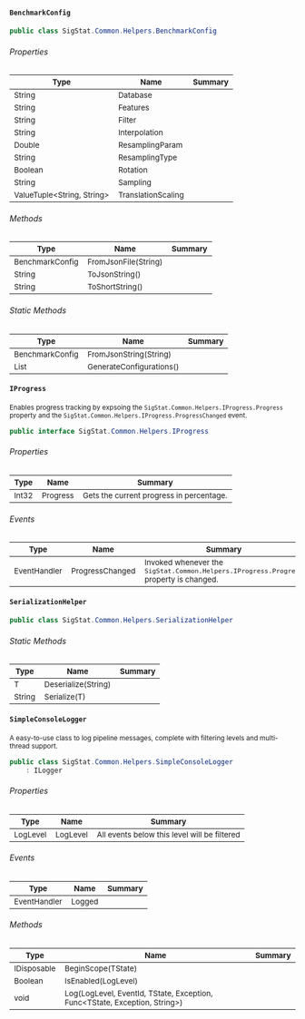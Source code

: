 #### `BenchmarkConfig`

```csharp
public class SigStat.Common.Helpers.BenchmarkConfig

```

###### Properties

| <sub>Type</sub> | <sub>Name</sub> | <sub>Summary</sub> | 
| --- | --- | --- | 
| <sub>String</sub> | <sub>Database</sub> | <sub></sub> | 
| <sub>String</sub> | <sub>Features</sub> | <sub></sub> | 
| <sub>String</sub> | <sub>Filter</sub> | <sub></sub> | 
| <sub>String</sub> | <sub>Interpolation</sub> | <sub></sub> | 
| <sub>Double</sub> | <sub>ResamplingParam</sub> | <sub></sub> | 
| <sub>String</sub> | <sub>ResamplingType</sub> | <sub></sub> | 
| <sub>Boolean</sub> | <sub>Rotation</sub> | <sub></sub> | 
| <sub>String</sub> | <sub>Sampling</sub> | <sub></sub> | 
| <sub>ValueTuple<String, String></sub> | <sub>TranslationScaling</sub> | <sub></sub> | 


###### Methods

| <sub>Type</sub> | <sub>Name</sub> | <sub>Summary</sub> | 
| --- | --- | --- | 
| <sub>BenchmarkConfig</sub> | <sub>FromJsonFile(String)</sub> | <sub></sub> | 
| <sub>String</sub> | <sub>ToJsonString()</sub> | <sub></sub> | 
| <sub>String</sub> | <sub>ToShortString()</sub> | <sub></sub> | 


###### Static Methods

| <sub>Type</sub> | <sub>Name</sub> | <sub>Summary</sub> | 
| --- | --- | --- | 
| <sub>BenchmarkConfig</sub> | <sub>FromJsonString(String)</sub> | <sub></sub> | 
| <sub>List<BenchmarkConfig></sub> | <sub>GenerateConfigurations()</sub> | <sub></sub> | 


#### `IProgress`

<sub>Enables progress tracking by expsoing the `SigStat.Common.Helpers.IProgress.Progress` property and the `SigStat.Common.Helpers.IProgress.ProgressChanged` event.</sub>
```csharp
public interface SigStat.Common.Helpers.IProgress

```

###### Properties

| <sub>Type</sub> | <sub>Name</sub> | <sub>Summary</sub> | 
| --- | --- | --- | 
| <sub>Int32</sub> | <sub>Progress</sub> | <sub>Gets the current progress in percentage.</sub> | 


###### Events

| <sub>Type</sub> | <sub>Name</sub> | <sub>Summary</sub> | 
| --- | --- | --- | 
| <sub>EventHandler<Int32></sub> | <sub>ProgressChanged</sub> | <sub>Invoked whenever the `SigStat.Common.Helpers.IProgress.Progress` property is changed.</sub> | 


#### `SerializationHelper`

```csharp
public class SigStat.Common.Helpers.SerializationHelper

```

###### Static Methods

| <sub>Type</sub> | <sub>Name</sub> | <sub>Summary</sub> | 
| --- | --- | --- | 
| <sub>T</sub> | <sub>Deserialize(String)</sub> | <sub></sub> | 
| <sub>String</sub> | <sub>Serialize(T)</sub> | <sub></sub> | 


#### `SimpleConsoleLogger`

<sub>A easy-to-use class to log pipeline messages, complete with filtering levels and multi-thread support.</sub>
```csharp
public class SigStat.Common.Helpers.SimpleConsoleLogger
    : ILogger

```

###### Properties

| <sub>Type</sub> | <sub>Name</sub> | <sub>Summary</sub> | 
| --- | --- | --- | 
| <sub>LogLevel</sub> | <sub>LogLevel</sub> | <sub>All events below this level will be filtered</sub> | 


###### Events

| <sub>Type</sub> | <sub>Name</sub> | <sub>Summary</sub> | 
| --- | --- | --- | 
| <sub>EventHandler<String></sub> | <sub>Logged</sub> | <sub></sub> | 


###### Methods

| <sub>Type</sub> | <sub>Name</sub> | <sub>Summary</sub> | 
| --- | --- | --- | 
| <sub>IDisposable</sub> | <sub>BeginScope(TState)</sub> | <sub></sub> | 
| <sub>Boolean</sub> | <sub>IsEnabled(LogLevel)</sub> | <sub></sub> | 
| <sub>void</sub> | <sub>Log(LogLevel, EventId, TState, Exception, Func<TState, Exception, String>)</sub> | <sub></sub> | 


